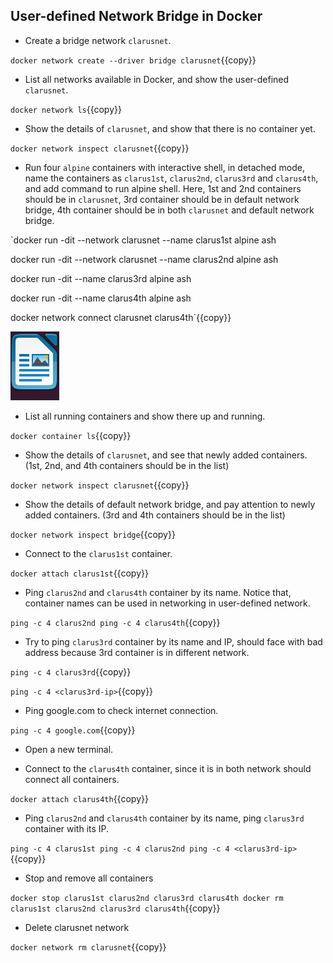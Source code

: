 
## User-defined Network Bridge in Docker

- Create a bridge network `clarusnet`.

`docker network create --driver bridge clarusnet`{{copy}}

- List all networks available in Docker, and show the user-defined `clarusnet`.

`docker network ls`{{copy}}

- Show the details of `clarusnet`, and show that there is no container yet.

`docker network inspect clarusnet`{{copy}}

- Run four `alpine` containers with interactive shell, in detached mode, name the containers as `clarus1st`, `clarus2nd`, `clarus3rd` and `clarus4th`, and add command to run alpine shell. Here, 1st and 2nd containers should be in `clarusnet`, 3rd container should be in default network bridge, 4th container should be in both `clarusnet` and default network bridge.

`docker run -dit --network clarusnet --name clarus1st alpine ash

docker run -dit --network clarusnet --name clarus2nd alpine ash

docker run -dit --name clarus3rd alpine ash

docker run -dit --name clarus4th alpine ash

docker network connect clarusnet clarus4th`{{copy}}

![User Defined Bridge Network](./Screenshot-from-2021-03-30-12-15-16.png)

- List all running containers and show there up and running.

`docker container ls`{{copy}}

- Show the details of `clarusnet`, and see that newly added containers. (1st, 2nd, and 4th containers should be in the list)

`docker network inspect clarusnet`{{copy}}

- Show the details of  default network bridge, and pay attention to newly added containers. (3rd and 4th containers should be in the list)

`docker network inspect bridge`{{copy}}

- Connect to the `clarus1st` container.

`docker attach clarus1st`{{copy}}

- Ping `clarus2nd` and `clarus4th` container by its name. Notice that, container names can be used in networking in user-defined network.

`ping -c 4 clarus2nd
ping -c 4 clarus4th`{{copy}}

- Try to ping `clarus3rd` container by its name and IP, should face with bad address because 3rd container is in different network.

`ping -c 4 clarus3rd`{{copy}}

`ping -c 4 <clarus3rd-ip>`{{copy}}

- Ping google.com to check internet connection.

`ping -c 4 google.com`{{copy}}

- Open a new terminal.

- Connect to the `clarus4th` container, since it is in both network should connect all containers.

`docker attach clarus4th`{{copy}}

- Ping `clarus2nd` and `clarus4th` container by its name, ping `clarus3rd` container with its IP.

`ping -c 4 clarus1st
ping -c 4 clarus2nd
ping -c 4 <clarus3rd-ip>`{{copy}}

- Stop and remove all containers

`
docker stop clarus1st clarus2nd clarus3rd clarus4th
docker rm clarus1st clarus2nd clarus3rd clarus4th
`{{copy}}

- Delete clarusnet network

`docker network rm clarusnet`{{copy}}